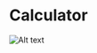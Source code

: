 # Calculator
![Alt text](https://lh3.googleusercontent.com/3x1BJ_HNSz2bdXkiIIumOwx5HXrxA1QbWKFzcBANvSV9AU2eUb9O9Zz4INhso3G7wvB-2p-NQjQmcJfUSpuoJXPOi5w_kqFxzqdlutUpO1YFXlDI4rlvC5ASiEvhmIY2KymtFuYkuouh1NNhJC14UeKIaxw7wRQdP_f5rWOXhlX8SKUwMcaZ9EBb2apUe3A43wsUasVyDDzaau3YTfKaxG7IBJFHTfIL0GmjKBPr3DncfNJlSXC1au7ykESOWnURPXxeFv-RADp-Lp6fV4DKNNGgyy9BDChSVB8KGGApEpS6tpyes2Swm-RO0Du6L8dMKxodr6nwt8ponKtyRfXrbehp8jK2wNa7BzGyc6joa3mX3oFPHBrBgKL3wJag1GhCdHN5mH3RF7Y0IVTRIzrf_sbZrQRvHNE1oazHltQXitV2Mzd-__IizLviFrurlIR9VZTKLZiHKSyIE1oae7A4TWfFy5Aad-_xJU8tjywzKD-zWNIupuNRBoTjXQERym_S8eePYY0shi_eEKUgo9Q840U-nVsVgoW0oi3Oith4jzOhzrzqAgH2Dkg-_5J7xXzJaZgTMUyaR8FoDg8V50S6zSi52zEA1gIDNBWczFgxAgGPuk8KJwt95X2ZxdOIe9O4UXlfjqAK2x_6yzlWmP6-hXxoCjXOGQBtNRZe3oWtFjLPhvny3uLcJgoq52qEnA=w465-h955-no?authuser=0)
